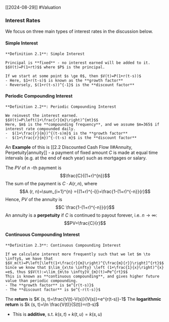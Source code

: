 [[2024-08-29]] #Valuation 

### Interest Rates
We focus on three main types of interest rates in the discussion below.
#### Simple Interest 

```ad-important
**Definition 2.1**: Simple Interest

Principal is **fixed** - no interest earned will be added to it.
$$V(t)=P(1+rt)$$ where $P$ is the principal.

If we start at some point $s \ge 0$, then $V(t)=P(1+r(t-s))$
- Here, $1+r(t-s)$ is known as the **growth factor**
- Reversely, $(1+r(t-s))^{-1}$ is the **discount factor**
```

#### Periodic Compounding Interest 

```ad-important
**Definition 2.2**: Periodic Compounding Interest

We reinvest the interest earned.
$$V(t)=P\left(1+\frac{r}{m}\right)^{mt}$$
Here, $m$ is the **compounding frequency**, and we assume $m=365$ if interest rate compounded daily.
-  $(1+\frac{r}{m})^{(t-s)m}$ is the **growth factor**
-  $(1+\frac{r}{m})^{-(t-s) m}$ is the **discount factor**
```

An **Example** of this is [[2.2 Discounted Cash Flow II#Annuity, Perpetuity|annuity]] - a payment of fixed amount $C$ is made at equal time intervals (e.g. at the end of each year) such as mortgages or salary.

The $PV$ of $n$ -th payment is $$\frac{C}{(1+r)^{n}}$$
The sum of the payment is $C \cdot A(r,n)$, where
$$A (r, n)=\sum_{i=1}^{n} ={(1+r)^{-i}}=\frac{1-(1+r)^{-n}}{r}$$
Hence, $PV$ of the annuity is 
$$C \frac{1-(1+r)^{-n}}{r}$$
An annuity is a **perpetuity** if $C$ is continued to payout forever, i.e. $n \to \infty$:  $$PV=\frac{C}{r}$$
#### Continuous Compounding Interest

```ad-important
**Definition 2.3**: Continuous Compounding Interest

If we calculate interest more frequently such that we let $m \to \infty$, we have that
$$V_m(t)=P\left[\left(1+\frac{r}{m}\right)^{\frac{m}{r}}\right]^{rt}$$
Since we know that $\lim_{x\to \infty} \left (1+\frac{1}{x}\right)^{x} =e$, thus $$V(t):=\lim_{m\to \infty}V_{m}(t)=Pe^{rt}$$
This is known as **continuous compounding**, and gives higher future value than periodic compounding.
- The **growth factor** is $e^{r(t-s)}$
- The **discount factor** is $e^{-r(t-s)}$
```

The **return** is $K (s, t)=\frac{V(t)-V(s)}{V(s)}=e^{r(t-s)}-1$
The **logarithmic return** is $k (s, t)=\ln \frac{V(t)}{S(t)}=r(t-s)$
- This is **additive**, s.t. $k(s,t)+k(t,u)=k(s,u)$